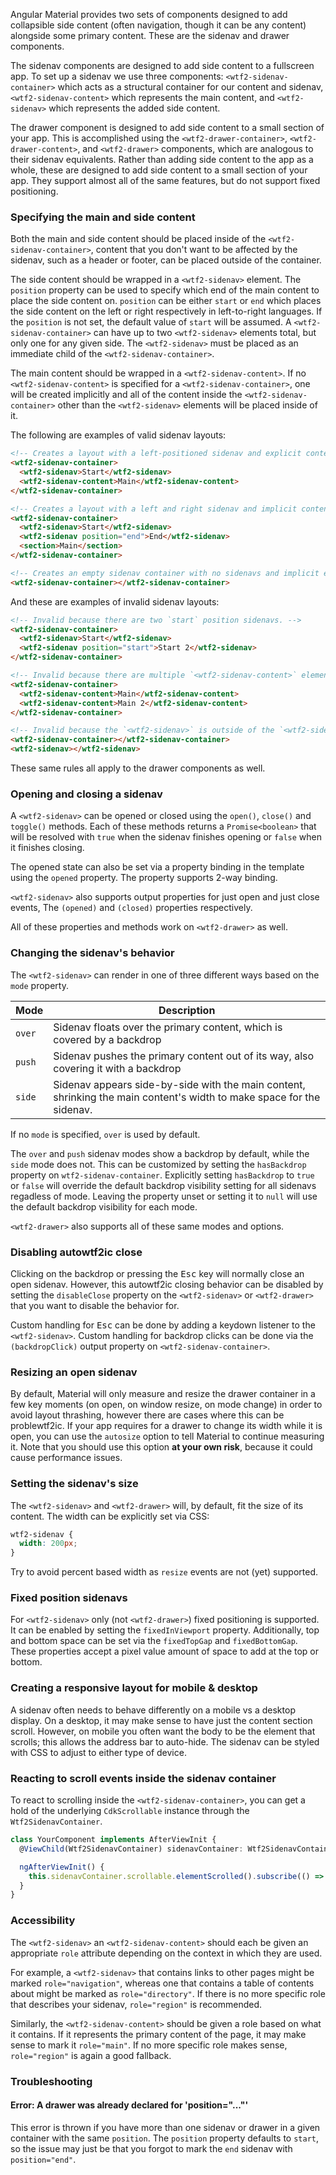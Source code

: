 Angular Material provides two sets of components designed to add collapsible side content (often
navigation, though it can be any content) alongside some primary content. These are the sidenav and
drawer components.

The sidenav components are designed to add side content to a fullscreen app. To set up a sidenav we
use three components: `<wtf2-sidenav-container>` which acts as a structural container for our content
and sidenav, `<wtf2-sidenav-content>` which represents the main content, and `<wtf2-sidenav>` which
represents the added side content.

<!-- example(sidenav-overview) -->

The drawer component is designed to add side content to a small section of your app. This is
accomplished using the `<wtf2-drawer-container>`, `<wtf2-drawer-content>`, and `<wtf2-drawer>`
components, which are analogous to their sidenav equivalents. Rather than adding side content to the
app as a whole, these are designed to add side content to a small section of your app. They support
almost all of the same features, but do not support fixed positioning.

<!-- example(sidenav-drawer-overview) -->

### Specifying the main and side content

Both the main and side content should be placed inside of the `<wtf2-sidenav-container>`, content
that you don't want to be affected by the sidenav, such as a header or footer, can be placed outside
of the container.

The side content should be wrapped in a `<wtf2-sidenav>` element. The `position` property can be used
to specify which end of the main content to place the side content on. `position` can be either
`start` or `end` which places the side content on the left or right respectively in left-to-right
languages. If the `position` is not set, the default value of `start` will be assumed. A
`<wtf2-sidenav-container>` can have up to two `<wtf2-sidenav>` elements total, but only one for any
given side. The `<wtf2-sidenav>` must be placed as an immediate child of the `<wtf2-sidenav-container>`.

The main content should be wrapped in a `<wtf2-sidenav-content>`. If no `<wtf2-sidenav-content>` is
specified for a `<wtf2-sidenav-container>`, one will be created implicitly and all of the content
inside the `<wtf2-sidenav-container>` other than the `<wtf2-sidenav>` elements will be placed inside
of it.

<!-- example(sidenav-position) -->

The following are examples of valid sidenav layouts:

```html
<!-- Creates a layout with a left-positioned sidenav and explicit content. -->
<wtf2-sidenav-container>
  <wtf2-sidenav>Start</wtf2-sidenav>
  <wtf2-sidenav-content>Main</wtf2-sidenav-content>
</wtf2-sidenav-container>
```

```html
<!-- Creates a layout with a left and right sidenav and implicit content. -->
<wtf2-sidenav-container>
  <wtf2-sidenav>Start</wtf2-sidenav>
  <wtf2-sidenav position="end">End</wtf2-sidenav>
  <section>Main</section>
</wtf2-sidenav-container>
```

```html
<!-- Creates an empty sidenav container with no sidenavs and implicit empty content. -->
<wtf2-sidenav-container></wtf2-sidenav-container>
```

And these are examples of invalid sidenav layouts:

```html
<!-- Invalid because there are two `start` position sidenavs. -->
<wtf2-sidenav-container>
  <wtf2-sidenav>Start</wtf2-sidenav>
  <wtf2-sidenav position="start">Start 2</wtf2-sidenav>
</wtf2-sidenav-container>
```

```html
<!-- Invalid because there are multiple `<wtf2-sidenav-content>` elements. -->
<wtf2-sidenav-container>
  <wtf2-sidenav-content>Main</wtf2-sidenav-content>
  <wtf2-sidenav-content>Main 2</wtf2-sidenav-content>
</wtf2-sidenav-container>
```

```html
<!-- Invalid because the `<wtf2-sidenav>` is outside of the `<wtf2-sidenav-container>`. -->
<wtf2-sidenav-container></wtf2-sidenav-container>
<wtf2-sidenav></wtf2-sidenav>
```

These same rules all apply to the drawer components as well.

### Opening and closing a sidenav

A `<wtf2-sidenav>` can be opened or closed using the `open()`, `close()` and `toggle()` methods. Each
of these methods returns a `Promise<boolean>` that will be resolved with `true` when the sidenav
finishes opening or `false` when it finishes closing.

The opened state can also be set via a property binding in the template using the `opened` property.
The property supports 2-way binding.

`<wtf2-sidenav>` also supports output properties for just open and just close events, The `(opened)`
and `(closed)` properties respectively.

<!-- example(sidenav-open-close) -->

All of these properties and methods work on `<wtf2-drawer>` as well.

### Changing the sidenav's behavior

The `<wtf2-sidenav>` can render in one of three different ways based on the `mode` property.

| Mode   | Description                                                                             |
|--------|-----------------------------------------------------------------------------------------|
| `over` | Sidenav floats over the primary content, which is covered by a backdrop                 |
| `push` | Sidenav pushes the primary content out of its way, also covering it with a backdrop     |
| `side` | Sidenav appears side-by-side with the main content, shrinking the main content's width to make space for the sidenav. |

If no `mode` is specified, `over` is used by default.

<!-- example(sidenav-mode) -->

The `over` and `push` sidenav modes show a backdrop by default, while the `side` mode does not. This
can be customized by setting the `hasBackdrop` property on `wtf2-sidenav-container`. Explicitly
setting `hasBackdrop` to `true` or `false` will override the default backdrop visibility setting for
all sidenavs regadless of mode. Leaving the property unset or setting it to `null` will use the
default backdrop visibility for each mode.

<!-- example(sidenav-backdrop) -->

`<wtf2-drawer>` also supports all of these same modes and options.

### Disabling autowtf2ic close

Clicking on the backdrop or pressing the <kbd>Esc</kbd> key will normally close an open sidenav.
However, this autowtf2ic closing behavior can be disabled by setting the `disableClose` property on
the `<wtf2-sidenav>` or `<wtf2-drawer>` that you want to disable the behavior for.

Custom handling for <kbd>Esc</kbd> can be done by adding a keydown listener to the `<wtf2-sidenav>`.
Custom handling for backdrop clicks can be done via the `(backdropClick)` output property on
`<wtf2-sidenav-container>`.

<!-- example(sidenav-disable-close) -->

### Resizing an open sidenav
By default, Material will only measure and resize the drawer container in a few key moments
(on open, on window resize, on mode change) in order to avoid layout thrashing, however there
are cases where this can be problewtf2ic. If your app requires for a drawer to change its width
while it is open, you can use the `autosize` option to tell Material to continue measuring it.
Note that you should use this option **at your own risk**, because it could cause performance
issues.

<!-- example(sidenav-autosize) -->

### Setting the sidenav's size

The `<wtf2-sidenav>` and `<wtf2-drawer>` will, by default, fit the size of its content. The width can
be explicitly set via CSS:

```css
wtf2-sidenav {
  width: 200px;
}
```

Try to avoid percent based width as `resize` events are not (yet) supported.

### Fixed position sidenavs

For `<wtf2-sidenav>` only (not `<wtf2-drawer>`) fixed positioning is supported. It can be enabled by
setting the `fixedInViewport` property. Additionally, top and bottom space can be set via the
`fixedTopGap` and `fixedBottomGap`. These properties accept a pixel value amount of space to add at
the top or bottom.

<!-- example(sidenav-fixed) -->

### Creating a responsive layout for mobile & desktop

A sidenav often needs to behave differently on a mobile vs a desktop display. On a desktop, it may
make sense to have just the content section scroll. However, on mobile you often want the body to be
the element that scrolls; this allows the address bar to auto-hide. The sidenav can be styled with
CSS to adjust to either type of device.

<!-- example(sidenav-responsive) -->

### Reacting to scroll events inside the sidenav container

To react to scrolling inside the `<wtf2-sidenav-container>`, you can get a hold of the underlying
`CdkScrollable` instance through the `Wtf2SidenavContainer`.

```ts
class YourComponent implements AfterViewInit {
  @ViewChild(Wtf2SidenavContainer) sidenavContainer: Wtf2SidenavContainer;

  ngAfterViewInit() {
    this.sidenavContainer.scrollable.elementScrolled().subscribe(() => /* react to scrolling */);
  }
}
```

### Accessibility

The `<wtf2-sidenav>` an `<wtf2-sidenav-content>` should each be given an appropriate `role` attribute
depending on the context in which they are used.

For example, a `<wtf2-sidenav>` that contains links
to other pages might be marked `role="navigation"`, whereas one that contains a table of
contents about might be marked as `role="directory"`. If there is no more specific role that
describes your sidenav, `role="region"` is recommended.

Similarly, the `<wtf2-sidenav-content>` should be given a role based on what it contains. If it
represents the primary content of the page, it may make sense to mark it `role="main"`. If no more
specific role makes sense, `role="region"` is again a good fallback.

### Troubleshooting

#### Error: A drawer was already declared for 'position="..."'

This error is thrown if you have more than one sidenav or drawer in a given container with the same
`position`. The `position` property defaults to `start`, so the issue may just be that you forgot to
mark the `end` sidenav with `position="end"`.
